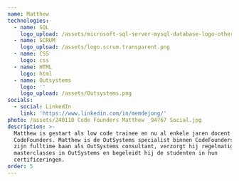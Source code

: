 ```yaml
---
name: Matthew
technologies:
  - name: SQL
    logo_upload: /assets/microsoft-sql-server-mysql-database-logo-others-small (1).png
  - name: SCRUM
    logo_upload: /assets/logo.scrum.transparent.png
  - name: CSS
    logo: css
  - name: HTML
    logo: html
  - name: Outsystems
    logo: ''
    logo_upload: /assets/Outsystems.png
socials:
  - social: LinkedIn
    link: 'https://www.linkedin.com/in/memdejong/'
photo: /assets/240110 Code Founders Matthew _94767 Social.jpg
description: >-
  Matthew is gestart als low code trainee en nu al enkele jaren docent bij
  CodeFounders. Matthew is de OutSystems specialist binnen CodeFounders. Naast
  zijn fulltime baan als OutSystems consultant, verzorgt hij regelmatig 
  masterclasses in OutSystems en begeleidt hij de studenten in hun
  certificeringen.
order: 5
---
```












